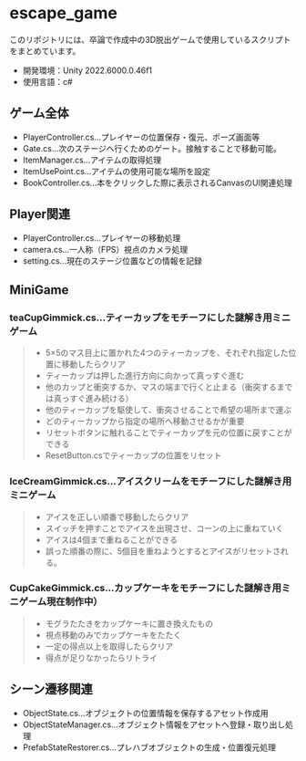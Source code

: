 # escape_game
このリポジトリには、卒論で作成中の3D脱出ゲームで使用しているスクリプトをまとめています。
- 開発環境：Unity 2022.6000.0.46f1
- 使用言語：c#

## ゲーム全体
- PlayerController.cs...プレイヤーの位置保存・復元、ポーズ画面等
- Gate.cs...次のステージへ行くためのゲート。接触することで移動可能。
- ItemManager.cs...アイテムの取得処理
- ItemUsePoint.cs...アイテムの使用可能な場所を設定
- BookController.cs...本をクリックした際に表示されるCanvasのUI関連処理

## Player関連
- PlayerController.cs...プレイヤーの移動処理
- camera.cs...一人称（FPS）視点のカメラ処理
- setting.cs...現在のステージ位置などの情報を記録

## MiniGame
### teaCupGimmick.cs...ティーカップをモチーフにした謎解き用ミニゲーム
>- 5×5のマス目上に置かれた4つのティーカップを、それぞれ指定した位置に移動したらクリア
>- ティーカップは押した進行方向に向かって真っすぐ進む
>- 他のカップと衝突するか、マスの端まで行くと止まる（衝突するまでは真っすぐ進み続ける）
>- 他のティーカップを駆使して、衝突させることで希望の場所まで運ぶ
>- どのティーカップから指定の場所へ移動させるかが重要
>- リセットボタンに触れることでティーカップを元の位置に戻すことができる
>- ResetButton.csでティーカップの位置をリセット

### IceCreamGimmick.cs...アイスクリームをモチーフにした謎解き用ミニゲーム
>- アイスを正しい順番で移動したらクリア
>- スイッチを押すことでアイスを出現させ、コーンの上に重ねていく
>- アイスは4個まで重ねることができる
>- 誤った順番の際に、5個目を重ねようとするとアイスがリセットされる。

### CupCakeGimmick.cs...カップケーキをモチーフにした謎解き用ミニゲーム現在制作中）
>- モグラたたきをカップケーキに置き換えたもの
>- 視点移動のみでカップケーキをたたく
>- 一定の得点以上を取得したらクリア
>- 得点が足りなかったらリトライ

## シーン遷移関連
- ObjectState.cs...オブジェクトの位置情報を保存するアセット作成用
- ObjectStateManager.cs...オブジェクト情報をアセットへ登録・取り出し処理
- PrefabStateRestorer.cs...プレハブオブジェクトの生成・位置復元処理
